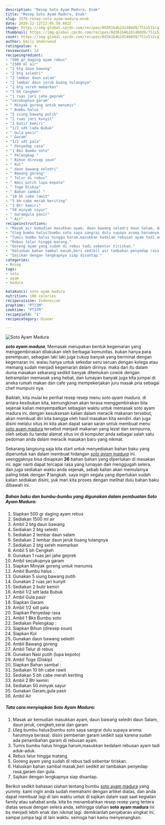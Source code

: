 ```yaml
---
description: "Resep Soto Ayam Madura, Enak"
title: "Resep Soto Ayam Madura, Enak"
slug: 1576-resep-soto-ayam-madura-enak
date: 2020-12-12T22:05:58.682Z
image: https://img-global.cpcdn.com/recipes/0d361b4b2d140dd9/751x532cq70/soto-ayam-madura-foto-resep-utama.jpg
thumbnail: https://img-global.cpcdn.com/recipes/0d361b4b2d140dd9/751x532cq70/soto-ayam-madura-foto-resep-utama.jpg
cover: https://img-global.cpcdn.com/recipes/0d361b4b2d140dd9/751x532cq70/soto-ayam-madura-foto-resep-utama.jpg
author: Emily Underwood
ratingvalue: 4
reviewcount: 14
recipeingredient:
- "500 gr daging ayam rebus"
- "1500 ml air"
- "2 btg daun bawang"
- "2 btg seledri"
- "2 lembar daun salam"
- "2 lembar daun jeruk buang tulangnya"
- "2 btg sereh memarkan"
- "5 bh Cengkeh"
- "1 ruas jari jahe geprek"
- "secukupnya garam"
- " Minyak goreng untuk menumis"
- " Bumbu halus "
- "5 siung bawang putih"
- "2 ruas jari kunyit"
- "2 butir kemiri"
- "1/2 sdt lada Bubuk"
- " Gula pasir"
- " Garam"
- "1/2 sdt pala"
- " Penyedap rasa"
- "1 Bks Bumbu soto"
- " Pelengkap "
- " Bihun diresep soun"
- " Kol"
- " daun bawang seledri"
- " Bawang goreng"
- " Telur di rebus"
- " Nasi putih lupa kepoto"
- " Toge Diskip"
- " Bahan sambal "
- "10 bh cabe rawit"
- "5 bh cabe merah keriting"
- "2 Btr kemiri"
- "50 minyak sayur"
- " Garamgula pasir"
- " Air"
recipeinstructions:
- "Masak air kemudian masukkan ayam, daun bawang seledri daun Salam, daun jeruk, cengkeh,serai dan garam"
- "Uleg bumbu halus(bumbu soto saya sangrai dulu supaya aroma harumnya berasa). disini pemberian garam sedikit saja karena sudah ada penambahan garam di rebusan ayam."
- "Tumis bumbu halus hingga harum,masukkan kedalam rebusan ayam tadi aduk-aduk."
- "Rebus telur hingga matang."
- "Goreng ayam yang sudah di rebus tadi sebentar tiriskan."
- "Haluskan bahan sambal masak,beri sedikit air tambakan penyedap rasa,garam dan gula."
- "Sajikan dengan lengkapnya siap disantap."
categories:
- Resep
tags:
- soto
- ayam
- madura

katakunci: soto ayam madura 
nutrition: 180 calories
recipecuisine: Indonesian
preptime: "PT23M"
cooktime: "PT37M"
recipeyield: "1"
recipecategory: Dinner

---
```



![Soto Ayam Madura](https://img-global.cpcdn.com/recipes/0d361b4b2d140dd9/751x532cq70/soto-ayam-madura-foto-resep-utama.jpg)

<b><i>soto ayam madura</i></b>, Memasak merupakan bentuk kegemaran yang menggembirakan dilakukan oleh berbagai komunitas. bukan hanya para perempuan, sebagian laki laki juga cukup banyak yang berminat dengan kegemaran ini. walau hanya untuk sekedar seru seruan dengan kolega atau memang sudah menjadi kegemaran dalam dirinya. maka dari itu dalam dunia masakan sekarang sedikit banyak ditemukan cowok dengan ketrampilan memasak yang hebat, dan lumayan banyak juga kita jumpai di aneka rumah makan dan cafe yang mempekerjakan juru masak pria sebagai chef mumpuni nya.



Baiklah, kita mulai ke perihal resep resep menu <i>soto ayam madura</i>. di antara kesibukan kita, kemungkinan akan terasa menggembirakan bila sejenak kalian menyempatkan sebagian waktu untuk memasak soto ayam madura ini. dengan kesuksesan kalian dalam meracik makanan tersebut, akan membuat diri kita bangga oleh hasil masakan kita sendiri. dan juga disini melalui situs ini kita akan dapat saran saran untuk membuat menu <u>soto ayam madura</u> tersebut menjadi makanan yang lezat dan sempurna, oleh sebab itu tandai alamat situs ini di komputer anda sebagai salah satu pedoman anda dalam meracik masakan baru yang nikmat.


Sekarang langsung saja kita start untuk menyediakan bahan baku yang diperuntuk kan dalam membuat hidangan <u><i>soto ayam madura</i></u> ini. seenggaknya bisa disiapkan <b>36</b> bahan bahan yang diperlukan di masakan ini. agar nanti dapat tercapai rasa yang lumayan dan menggugah selera. dan juga sediakan waktu anda sejenak, sebab kalian akan memulainya paling tidak dengan <b>7</b> langkah. saya ingin segala yang diperlukan sudah kalian sediakan disini, yuk mari kita proses dengan melihat dulu bahan baku dibawah ini.

<!--inarticleads1-->

##### Bahan baku dan bumbu-bumbu yang digunakan dalam pembuatan Soto Ayam Madura:

1. Siapkan 500 gr daging ayam rebus
1. Sediakan 1500 ml air
1. Ambil 2 btg daun bawang
1. Sediakan 2 btg seledri
1. Sediakan 2 lembar daun salam
1. Sediakan 2 lembar daun jeruk buang tulangnya
1. Sediakan 2 btg sereh memarkan
1. Ambil 5 bh Cengkeh
1. Gunakan 1 ruas jari jahe geprek
1. Ambil secukupnya garam
1. Siapkan  Minyak goreng untuk menumis
1. Ambil  Bumbu halus :
1. Gunakan 5 siung bawang putih
1. Gunakan 2 ruas jari kunyit
1. Sediakan 2 butir kemiri
1. Ambil 1/2 sdt lada Bubuk
1. Ambil  Gula pasir
1. Siapkan  Garam
1. Ambil 1/2 sdt pala
1. Siapkan  Penyedap rasa
1. Ambil 1 Bks Bumbu soto
1. Sediakan  Pelengkap :
1. Siapkan  Bihun (diresep soun)
1. Siapkan  Kol
1. Gunakan  daun bawang seledri
1. Ambil  Bawang goreng
1. Ambil  Telur di rebus
1. Gunakan  Nasi putih (lupa kepoto)
1. Ambil  Toge (Diskip)
1. Siapkan  Bahan sambal :
1. Sediakan 10 bh cabe rawit
1. Sediakan 5 bh cabe merah keriting
1. Ambil 2 Btr kemiri
1. Sediakan 50 minyak sayur
1. Gunakan  Garam,gula pasir
1. Ambil  Air




<!--inarticleads2-->

##### Tata cara menyiapkan Soto Ayam Madura:

1. Masak air kemudian masukkan ayam, daun bawang seledri daun Salam, daun jeruk, cengkeh,serai dan garam
1. Uleg bumbu halus(bumbu soto saya sangrai dulu supaya aroma harumnya berasa). disini pemberian garam sedikit saja karena sudah ada penambahan garam di rebusan ayam.
1. Tumis bumbu halus hingga harum,masukkan kedalam rebusan ayam tadi aduk-aduk.
1. Rebus telur hingga matang.
1. Goreng ayam yang sudah di rebus tadi sebentar tiriskan.
1. Haluskan bahan sambal masak,beri sedikit air tambakan penyedap rasa,garam dan gula.
1. Sajikan dengan lengkapnya siap disantap.




Berikut sedikit bahasan olahan tentang bumbu <u>soto ayam madura</u> yang yummy. kami ingin anda sudah memahami dengan artikel diatas, dan anda dapat membuat lagi di lain waktu untuk di sajikan dalam saat saat kegiatan family atau sahabat anda. kita bs menambahkan resep resep yang tertera diatas sesuai dengan selera anda, sehingga olahan <b>soto ayam madura</b> ini bs menjadi lebih enak dan nikmat lagi. demikianlah penjabaran singkat ini, sampai jumpa lagi di lain waktu. semoga hari kamu menyenangkan.
